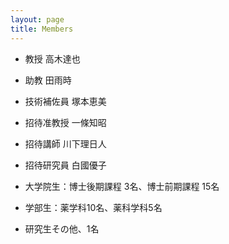 ```yaml
---
layout: page
title: Members
---
```


 - 教授  高木達也
 - 助教  田雨時
 - 技術補佐員  塚本恵美
 
 - 招待准教授  一條知昭
 - 招待講師  川下理日人
 - 招待研究員  白國優子
 
 - 大学院生：博士後期課程 3名、博士前期課程 15名
 - 学部生：薬学科10名、薬科学科5名
 - 研究生その他、1名

